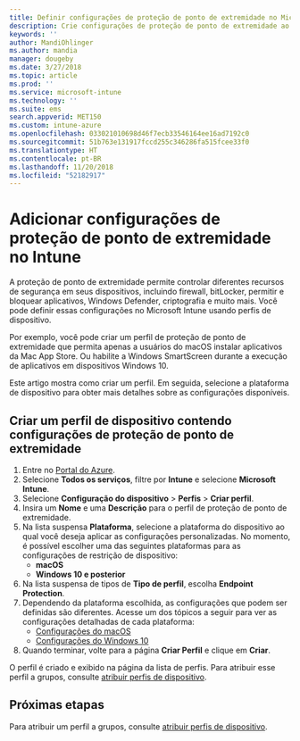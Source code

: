 ```yaml
---
title: Definir configurações de proteção de ponto de extremidade no Microsoft Intune – Azure | Microsoft Docs
description: Crie configurações de proteção de ponto de extremidade ao criar um perfil do dispositivo Windows 10 ou macOS no Microsoft Intune.
keywords: ''
author: MandiOhlinger
ms.author: mandia
manager: dougeby
ms.date: 3/27/2018
ms.topic: article
ms.prod: ''
ms.service: microsoft-intune
ms.technology: ''
ms.suite: ems
search.appverid: MET150
ms.custom: intune-azure
ms.openlocfilehash: 033021010698d46f7ecb33546164ee16ad7192c0
ms.sourcegitcommit: 51b763e131917fccd255c346286fa515fcee33f0
ms.translationtype: HT
ms.contentlocale: pt-BR
ms.lasthandoff: 11/20/2018
ms.locfileid: "52182917"
---
```

# <a name="add-endpoint-protection-settings-in-intune"></a>Adicionar configurações de proteção de ponto de extremidade no Intune

A proteção de ponto de extremidade permite controlar diferentes recursos de segurança em seus dispositivos, incluindo firewall, bitLocker, permitir e bloquear aplicativos, Windows Defender, criptografia e muito mais. Você pode definir essas configurações no Microsoft Intune usando perfis de dispositivo.

Por exemplo, você pode criar um perfil de proteção de ponto de extremidade que permita apenas a usuários do macOS instalar aplicativos da Mac App Store. Ou habilite a Windows SmartScreen durante a execução de aplicativos em dispositivos Windows 10.

Este artigo mostra como criar um perfil. Em seguida, selecione a plataforma de dispositivo para obter mais detalhes sobre as configurações disponíveis.

## <a name="create-a-device-profile-containing-endpoint-protection-settings"></a>Criar um perfil de dispositivo contendo configurações de proteção de ponto de extremidade

1. Entre no [Portal do Azure](https://portal.azure.com).
2. Selecione **Todos os serviços**, filtre por **Intune** e selecione **Microsoft Intune**.
3. Selecione **Configuração do dispositivo** > **Perfis** > **Criar perfil**.
4. Insira um **Nome** e uma **Descrição** para o perfil de proteção de ponto de extremidade.
5. Na lista suspensa **Plataforma**, selecione a plataforma do dispositivo ao qual você deseja aplicar as configurações personalizadas. No momento, é possível escolher uma das seguintes plataformas para as configurações de restrição de dispositivo:
   - **macOS**
   - **Windows 10 e posterior**
6. Na lista suspensa de tipos de **Tipo de perfil**, escolha **Endpoint Protection**. 
7. Dependendo da plataforma escolhida, as configurações que podem ser definidas são diferentes. Acesse um dos tópicos a seguir para ver as configurações detalhadas de cada plataforma:
   - [Configurações do macOS](endpoint-protection-macos.md)
   - [Configurações do Windows 10](endpoint-protection-windows-10.md)
8. Quando terminar, volte para a página **Criar Perfil** e clique em **Criar**.

O perfil é criado e exibido na página da lista de perfis. Para atribuir esse perfil a grupos, consulte [atribuir perfis de dispositivo](device-profile-assign.md).

## <a name="next-steps"></a>Próximas etapas
Para atribuir um perfil a grupos, consulte [atribuir perfis de dispositivo](device-profile-assign.md).

